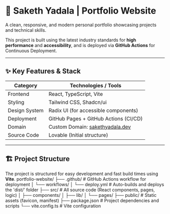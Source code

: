 # 🚀 Saketh Yadala | Portfolio Website

A clean, responsive, and modern personal portfolio showcasing projects and technical skills.

This project is built using the latest industry standards for **high performance** and **accessibility**, and is deployed via **GitHub Actions** for Continuous Deployment.

---

## ✨ Key Features & Stack

| **Category**     | **Technologies / Tools**                    |
|------------------|---------------------------------------------|
| Frontend        | React, TypeScript, Vite                     |
| Styling         | Tailwind CSS, Shadcn/ui                     |
| Design System   | Radix UI (for accessible components)        |
| Deployment      | GitHub Pages + GitHub Actions (CI/CD)       |
| Domain          | Custom Domain: [sakethyadala.dev](https://sakethyadala.dev) |
| Source Code     | Lovable (Initial structure)                 |

---

## 🏗️ Project Structure
The project is structured for easy development and fast build times using **Vite**.
portfolio-website/
├── .github/ # GitHub Actions workflow for deployment
│ └── workflows/
│ └── deploy.yml # Auto-builds and deploys the 'dist/' folder
├── src/ # All source code (React components, pages, logic)
│ ├── components/
│ ├── lib/
│ └── pages/
├── public/ # Static assets (favicon, manifest)
├── package.json # Project dependencies and scripts
└── vite.config.ts # Vite configuration
